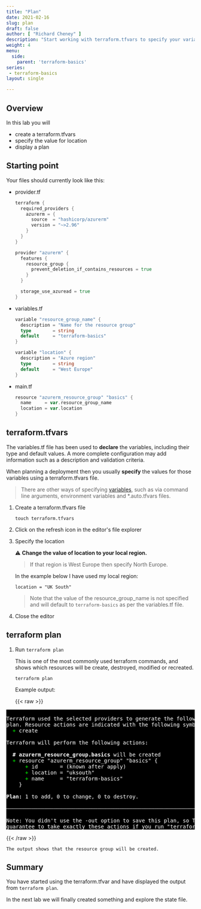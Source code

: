 ```yaml
---
title: "Plan"
date: 2021-02-16
slug: plan
draft: false
author: [ "Richard Cheney" ]
description: "Start working with terraform.tfvars to specify your variable values and then use `terraform plan` to display the actions that Terraform will take."
weight: 4
menu:
  side:
    parent: 'terraform-basics'
series:
 - terraform-basics
layout: single

---
```


## Overview

In this lab you will

* create a terraform.tfvars
* specify the value for location
* display a plan

## Starting point

Your files should currently look like this:

* provider.tf

    ```go
    terraform {
      required_providers {
        azurerm = {
          source  = "hashicorp/azurerm"
          version = "~>2.96"
        }
      }
    }

    provider "azurerm" {
      features {
        resource_group {
          prevent_deletion_if_contains_resources = true
        }
      }

      storage_use_azuread = true
    }
    ```

* variables.tf

    ```go
    variable "resource_group_name" {
      description = "Name for the resource group"
      type        = string
      default     = "terraform-basics"
    }

    variable "location" {
      description = "Azure region"
      type        = string
      default     = "West Europe"
    }

    ```

* main.tf

    ```go
    resource "azurerm_resource_group" "basics" {
      name     = var.resource_group_name
      location = var.location
    }
    ```

## terraform.tfvars

The variables.tf file has been used to **declare** the variables, including their type and default values. A more complete configuration may add information such as a description and validation criteria.

When planning a deployment then you usually **specify** the values for those variables using a terraform.tfvars file.

> There are other ways of specifying [variables](https://www.terraform.io/language/values/variables#assigning-values-to-root-module-variables), such as via command line arguments, environment variables and *.auto.tfvars files.

1. Create a terraform.tfvars file

    ```shell
    touch terraform.tfvars
    ```

1. Click on the refresh icon in the editor's file explorer

1. Specify the location

    ⚠️ **Change the value of location to your local region.**

    > If that region is West Europe then specify North Europe.

    In the example below I have used my local region:

    ```shell
    location = "UK South"
    ```

    > Note that the value of the resource_group_name is not specified and will default to `terraform-basics` as per the variables.tf file.

1. Close the editor

## terraform plan

1. Run `terraform plan`

    This is one of the most commonly used terraform commands, and shows which resources will be create, destroyed, modified or recreated.

    ```shell
    terraform plan
    ```

    Example output:

    {{< raw >}}
<pre style="color:white; background-color:black">

Terraform used the selected providers to generate the following execution
plan. Resource actions are indicated with the following symbols:
  <span style="color:lime;">+</span> create

Terraform will perform the following actions:

<span style="font-weight:bold;">  # azurerm_resource_group.basics</span> will be created
  <span style="color:lime;">+</span> resource &quot;azurerm_resource_group&quot; &quot;basics&quot; {
      <span style="color:lime;">+</span> <span style="font-weight:bold;"></span>id       = (known after apply)
      <span style="color:lime;">+</span> <span style="font-weight:bold;"></span>location = &quot;uksouth&quot;
      <span style="color:lime;">+</span> <span style="font-weight:bold;"></span>name     = &quot;terraform-basics&quot;
    }

<span style="font-weight:bold;">Plan:</span> 1 to add, 0 to change, 0 to destroy.
<span style="filter: contrast(70%) brightness(190%);color:dimgray;">
─────────────────────────────────────────────────────────────────────────────</span>

Note: You didn't use the -out option to save this plan, so Terraform can't
guarantee to take exactly these actions if you run &quot;terraform apply&quot; now.
</pre>
{{< /raw >}}

    The output shows that the resource group will be created.

## Summary

You have started using the terraform.tfvar and have displayed the output from `terraform plan`.

In the next lab we will finally created something and explore the state file.
